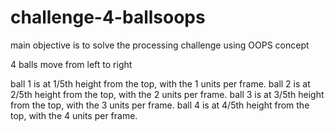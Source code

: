 # challenge-4-ballsoops

main objective is to solve the processing challenge using OOPS concept

4 balls move from left to right

ball 1 is at 1/5th height from the top, with the 1 units per frame. 
ball 2 is at 2/5th height from the top, with the 2 units per frame. 
ball 3 is at 3/5th height from the top, with the 3 units per frame. 
ball 4 is at 4/5th height from the top, with the 4 units per frame.
